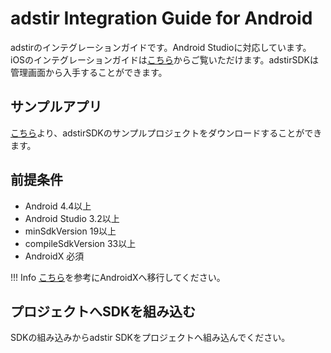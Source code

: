# adstir Integration Guide for Android

adstirのインテグレーションガイドです。Android Studioに対応しています。iOSのインテグレーションガイドは[こちら](https://united-adstir.github.io/ios-sdk-docs/)からご覧いただけます。adstirSDKは管理画面から入手することができます。

## サンプルアプリ

[こちら]({{sample_url}})より、adstirSDKのサンプルプロジェクトをダウンロードすることができます。

## 前提条件

* Android 4.4以上
* Android Studio 3.2以上
* minSdkVersion 19以上
* compileSdkVersion 33以上
* AndroidX 必須

!!! Info
    [こちら](https://developer.android.com/jetpack/androidx/migrate?hl=ja#migrate)を参考にAndroidXへ移行してください。

## プロジェクトへSDKを組み込む

SDKの組み込みからadstir SDKをプロジェクトへ組み込んでください。
